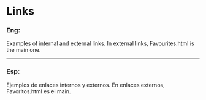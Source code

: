 # Links

### Eng:

Examples of internal and external links.
In external links, Favourites.html is the main one.
___
### Esp:

Ejemplos de enlaces internos y externos.
En enlaces externos, Favoritos.html es el main.
